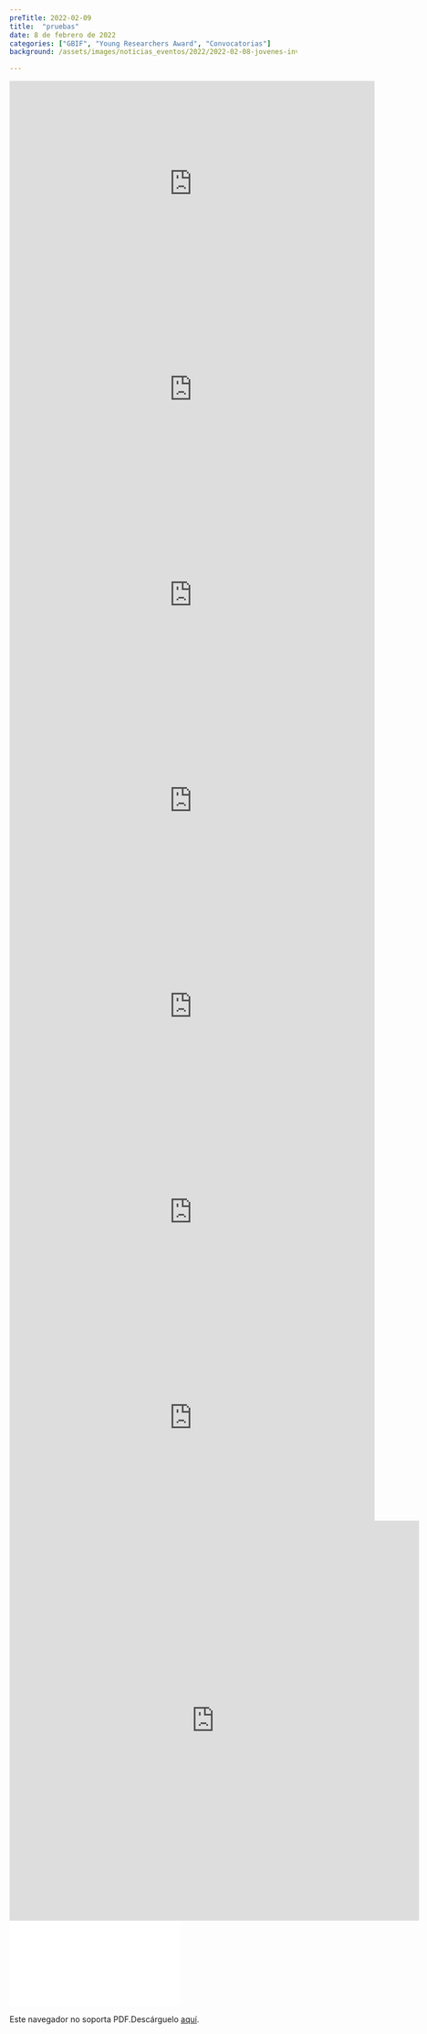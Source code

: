 ```yaml
---
preTitle: 2022-02-09
title:  "pruebas"
date: 8 de febrero de 2022
categories: ["GBIF", "Young Researchers Award", "Convocatorias"]
background: /assets/images/noticias_eventos/2022/2022-02-08-jovenes-investigadores-GBIF.png

---
```


<div><iframe src="http://portal.strm.net/documentos/Volante_ejemplo.pdf" width="640" height="360" frameborder="0" allow="fullscreen; picture-in-picture"></iframe></div>

<div><iframe src="http://portal.strm.net/documentos/Volante_ejemplo.pdf" width="640" height="360" frameborder="0" allow="autoplay; picture-in-picture"></iframe></div>

<div><iframe src="http://portal.strm.net/documentos/Volante_ejemplo.pdf" width="640" height="360" frameborder="0" allow="autoplay; fullscreen"></iframe></div>

<div><iframe src="http://portal.strm.net/documentos/Volante_ejemplo.pdf" width="640" height="360" frameborder="0" allow="autoplay"></iframe></div>

<div><iframe src="http://portal.strm.net/documentos/Volante_ejemplo.pdf" width="640" height="360" frameborder="0" allow="fullscreen"></iframe></div>

<div><iframe src="http://portal.strm.net/documentos/Volante_ejemplo.pdf" width="640" height="360" frameborder="0" allow="picture-in-picture"></iframe></div>

<div><iframe src="http://portal.strm.net/documentos/Volante_ejemplo.pdf" width="640" height="360" frameborder="0" allow="autoplay; picture-in-picture"></iframe></div>

<iframe src="http://docs.google.com/gview?url=http://example.com/mypdf.pdf&embedded=true" style="width:718px; height:700px;" frameborder="0"></iframe>

<object data="/acercade/imagenes/libro-andi.pdf" type="application/pdf" width="750px" height="750px">
    <embed src="/acercade/imagenes/libro-andi.pdf" type="application/pdf">
        <p>Este navegador no soporta PDF.Descárguelo <a href="/acercade/imagenes/libro-andi.pdf">aquí</a>.</p>
</object>
